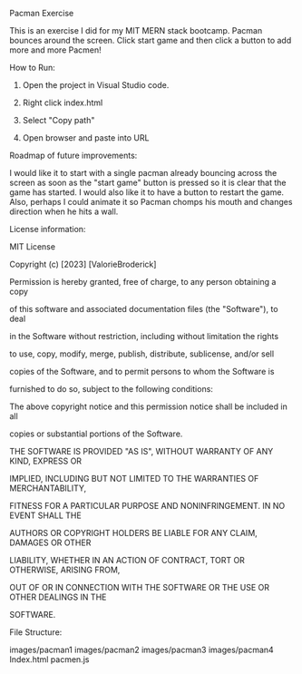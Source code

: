 Pacman Exercise

This is an exercise I did for my MIT MERN stack bootcamp. Pacman bounces around the screen. Click start game and then click a button to add more and more Pacmen!

How to Run:

1. Open the project in Visual Studio code.

2. Right click index.html

3. Select "Copy path"

4. Open browser and paste into URL

Roadmap of future improvements:

I would like it to start with a single pacman already bouncing across the screen as soon as the "start game" button is pressed so it is clear that the game has started. I would also like it to have a button to restart the game. Also, perhaps I could animate it so Pacman chomps his mouth and changes direction when he hits a wall.

License information:

MIT License

Copyright (c) [2023] [ValorieBroderick]

Permission is hereby granted, free of charge, to any person obtaining a copy

of this software and associated documentation files (the "Software"), to deal

in the Software without restriction, including without limitation the rights

to use, copy, modify, merge, publish, distribute, sublicense, and/or sell

copies of the Software, and to permit persons to whom the Software is

furnished to do so, subject to the following conditions:

The above copyright notice and this permission notice shall be included in all

copies or substantial portions of the Software.

THE SOFTWARE IS PROVIDED "AS IS", WITHOUT WARRANTY OF ANY KIND, EXPRESS OR

IMPLIED, INCLUDING BUT NOT LIMITED TO THE WARRANTIES OF MERCHANTABILITY,

FITNESS FOR A PARTICULAR PURPOSE AND NONINFRINGEMENT. IN NO EVENT SHALL THE

AUTHORS OR COPYRIGHT HOLDERS BE LIABLE FOR ANY CLAIM, DAMAGES OR OTHER

LIABILITY, WHETHER IN AN ACTION OF CONTRACT, TORT OR OTHERWISE, ARISING FROM,

OUT OF OR IN CONNECTION WITH THE SOFTWARE OR THE USE OR OTHER DEALINGS IN THE

SOFTWARE.

File Structure:

images/pacman1
images/pacman2
images/pacman3
images/pacman4
Index.html
pacmen.js
